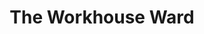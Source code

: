---
title: The Workhouse Ward
year: 1935
opening_date: 1935-02-26
closing_date:
layout: productions
image:
image_caption:
image_credit:
playbill: 
category: 
details:
  Theatre: Theatre Jacksonville
  Venue: Little Theatre
cast:
  Mike McInerney: Eugene LeaMond
  Mrs. Nora Donohoe: Lindsey Gilfillan
  Michael Miskell: Robert Tracy
crew:
  Director: Birsa Shepard
---